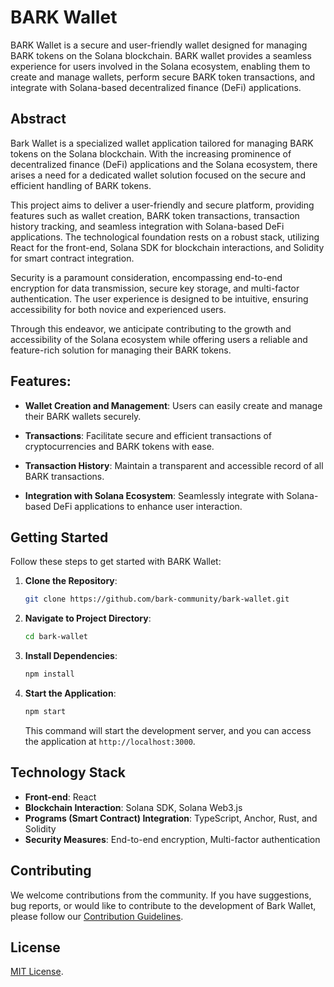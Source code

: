 # BARK Wallet

BARK Wallet is a secure and user-friendly wallet designed for managing BARK tokens on the Solana blockchain. BARK wallet provides a seamless experience for users involved in the Solana ecosystem, enabling them to create and manage wallets, perform secure BARK token transactions, and integrate with Solana-based decentralized finance (DeFi) applications.

## Abstract

Bark Wallet is a specialized wallet application tailored for managing BARK tokens on the Solana blockchain. With the increasing prominence of decentralized finance (DeFi) applications and the Solana ecosystem, there arises a need for a dedicated wallet solution focused on the secure and efficient handling of BARK tokens.

This project aims to deliver a user-friendly and secure platform, providing features such as wallet creation, BARK token transactions, transaction history tracking, and seamless integration with Solana-based DeFi applications. The technological foundation rests on a robust stack, utilizing React for the front-end, Solana SDK for blockchain interactions, and Solidity for smart contract integration.

Security is a paramount consideration, encompassing end-to-end encryption for data transmission, secure key storage, and multi-factor authentication. The user experience is designed to be intuitive, ensuring accessibility for both novice and experienced users.

Through this endeavor, we anticipate contributing to the growth and accessibility of the Solana ecosystem while offering users a reliable and feature-rich solution for managing their BARK tokens.

## Features:

- **Wallet Creation and Management**: Users can easily create and manage their BARK wallets securely.
  
- **Transactions**: Facilitate secure and efficient transactions of cryptocurrencies and BARK tokens with ease.

- **Transaction History**: Maintain a transparent and accessible record of all BARK transactions.

- **Integration with Solana Ecosystem**: Seamlessly integrate with Solana-based DeFi applications to enhance user interaction.

## Getting Started

Follow these steps to get started with BARK Wallet:

1. **Clone the Repository**:
   ```bash
   git clone https://github.com/bark-community/bark-wallet.git
   ```

2. **Navigate to Project Directory**:
   ```bash
   cd bark-wallet
   ```

3. **Install Dependencies**:
   ```bash
   npm install
   ```

4. **Start the Application**:
   ```bash
   npm start
   ```

   This command will start the development server, and you can access the application at `http://localhost:3000`.

## Technology Stack

- **Front-end**: React
- **Blockchain Interaction**: Solana SDK, Solana Web3.js
- **Programs (Smart Contract) Integration**: TypeScript, Anchor, Rust, and Solidity
- **Security Measures**: End-to-end encryption, Multi-factor authentication

## Contributing

We welcome contributions from the community. If you have suggestions, bug reports, or would like to contribute to the development of Bark Wallet, please follow our [Contribution Guidelines](CONTRIBUTING.md).

## License

[MIT License](LICENSE).